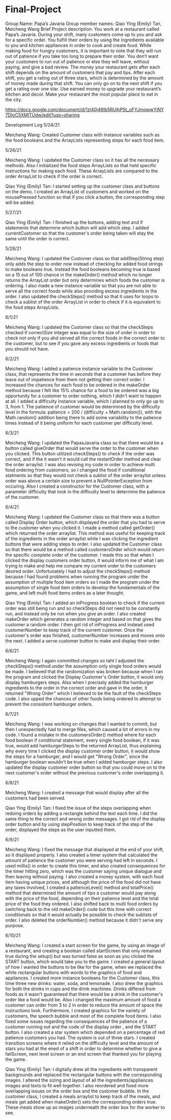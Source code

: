 # Final-Project
Group Name: Papa’s Javaria
Group member names: Qiao Ying (Emily) Tan, Meicheng Wang
Brief Project description:
You work at a restaurant called Papa’s Javaria. During your shift, many customers come up to you and ask for a specific order. You fulfill their orders by using the ingredients available to you and kitchen appliances in order to cook and create food. While making food for hungry customers, it is important to note that they will run out of patience if you take too long to prepare their order. You don’t want your customers to run out of patience or else they will leave, without paying, and give a bad review. The money your restaurant gets after each shift depends on the amount of customers that pay and tips. After each shift, you get a rating out of three stars, which is determined by the amount of money made during that shift. You can only go on to the next shift if you get a rating over one star. Use earned money to upgrade your restaurant’s kitchen and decor. Make your restaurant the most popular place to eat in the city.

https://docs.google.com/document/d/1zl40j49Ib5RUjhPSt_oFYJmowwYiNY7DIoC5XMlTUdw/edit?usp=sharing

Development Log
5/24/21

Meicheng Wang: Created Customer class with instance variables such as the food booleans and the ArrayLists representing steps for each food item.

5/26/21

Meicheng Wang: I updated the Customer class so it has all the necessary methods. Also I initialized the food steps ArrayLists so that held specific instructions for making each food. These ArrayLists are compared to the order ArrayList to check if the order is correct.

Qiao Ying (Emily) Tan: I started setting up the customer class and buttons on the demo. I created an ArrayList of customers and worked on the mousePressed function so that if you click a button, the corresponding step will be added.

5/27/21

Qiao Ying (Emily) Tan: I finished up the buttons, adding text and if statements that determine which button will add which step. I added currentCustomer so that the customer's order being taken will stay the same until the order is correct.

5/28/21

Meicheng Wang: I updated the Customer class so that addStep(String step) only adds the step to order now instead of checking for added food strings to make booleans true. Instead the food booleans becoming true is based on a 15 out of 100 chance in the makeOrder() method which no longer returns the ArrayList order but only determines which foods the customer is ordering. I also made a new instance variable so that you are not able to serve all the correct foods while also providing excess ingredients in the order. I also updated the checkSteps() method so that it uses for loops to check a sublist of the order ArrayList in order to check if it is equivalent to the food steps ArrayLists.

6/1/21

Meicheng Wang: I updated the Customer class so that the checkSteps checked if correctSize integer was equal to the size of order in order to check not only if you ahd served all the correct foods in the correct order to the customer, but to see if you gave any excess ingredients or foods that you should not have.

6/2/21

Meicheng Wang: I added a patience instance variable to the Customer class, that represents the time in seconds that a customer has before they leave out of impatience from them not getting their correct order. I increased the chances for each food to be ordered in the makeOrder method because I felt like 15% chance for a food to be ordered was a big opportunity for a customer to order nothing, which I didn't want to happen at all. I added a difficulty instance variable, which I planned to only go up to 3, from 1. The patience of customer would be determined by the difficulty level in the formula: patience = 200 / (difficulty + Math.random()), with the Math.random() addition being there to add some variability to the patience times instead of it being uniform for each customer per difficulty level. 

6/3/21

Meicheng Wang: I updated the PapasJavaria class so that there would be a button called giveOrder that would serve the order to the customer when you clicked. This button utilized checkSteps() to check if the order was correct, and if the it wasn't it would call the restartOrder method and clear the order arraylist. I was also revising my code in order to achieve multi food ordering from customers, so I changed the food if conditional statments so that they would not check a sublist of the order arraylist unless order was above a certain size to prevent a NullPointerException from occuring. Also I created a constructor for the Customer class, with a parameter difficulty that took in the difficulty level to determine the patience of the customer.

6/4/21

Meicheng Wang: I updated the Customer class so that there was a button called Display Order button, which displayed the order that you had to serve to the customer when you clicked it. I made a method called getOrder() which returned the order arraylist. This method was useful for keeping track of the ingredients in the order arraylist while I was clicking the ingredient buttons that were adding steps to order. I also updated the Customer class so that there would be a method called customersOrder which would return the specific complete order of the customer. I made this so that when I clicked the display customers order button, it would inform me of what I am trying to make and help me compare my current order to the customers desired order. Unfortunately I had to adjust the checkSteps() method because I had found problems when running the program under the assumption of multiple food item orders so I made the program under the assumption of single food item orders to develop the fundamentals of the game, and left multi food items orders as a later thought.

Qiao Ying (Emily) Tan: I added an inProgress boolean to check if the current order was still being run and so checkSteps did not need to be constantly run, and instead only be run when you give an order. I also created makeOrder which generates a random integer and based on that gives the customer a random order. I then got rid of inProgress and instead used customerNumber to keep track of the current customer. Once the customer's order was finished, customerNumber increases and moves onto the next. I added a serve customer button to make and display their order.

6/6/21

Meicheng Wang: I again committed changes so taht I adjusted the checkSteps() method under the assumption only single food orders would be made. I believed that the randomization was broken because when I ran the program and clicked the Display Customer's Order button, it would only display hamburgers steps. Also when I precisely added the hamburger ingredients to the order in the correct order and gave in the order, it returned "Wrong Order" which I believed to be the fault of the checkSteps code. I also upped the chances of other foods being ordered to attempt to prevent the consistent hamburger orders. 

6/7/21

Meicheng Wang: I was working on changes that I wanted to commit, but then I unexpectedly had to merge files, which caused a lot of errors in my code. I found a mistake in the customersOrder() method where for each food boolean if conditional statement, every single food boolean, if it was true, would add hamburgerSteps to the returned ArrayList, thus explaining why every time I clicked the display customer order button, it would show the steps for a hamburger, and I would get "Wrong Order", since the hamburger boolean wouldn't be true when I added hamburger steps. I also updated the display customer order button so that you could move on to the next customer's order without the previous customer's order overlapping it.

6/8/21

Meicheng Wang: I created a message that would display after all the customers had been served.

Qiao Ying (Emily) Tan: I fixed the issue of the steps overlapping when redoing orders by adding a rectangle behind the text each time. I did the same thing to the correct and wrong order messages. I got rid of the display order button and by using stepPosition to keep track of the step of the order, displayed the steps as the user inputted them.

6/9/21

Meicheng Wang: I fixed the message that displayed at the end of your shift, so it displayed properly. I also created a timer system that calculated the amount of patience the customer you were serving had left in seconds. I used millis() in order to create this timer, and also created consequences for the timer hitting zero, which was the customer saying unique dialogue and then leaving without paying. I also created a money system, with each food item having unique prices, and although the price of the food did not have any taxes involved, I created a patienceLevel() method and totalPrice() method that determined the amount of tips a customer would pay along with the price of the food, depending on their patience level and the total price of the food they ordered. I also shifted back to multi food orders by switching back to the old makeOrder() code but this time with correct conditionals so that it would actually be possible to check the sublists of order. I also deleted the orderNumber() method because it didn't serve any purpose.

6/10/21

Meicheng Wang: I created a start screen for the game, by using an image of a restaurant, and creating a boolean called startScreen that only remained true during the setup() but was turned false as soon as you clicked the START button, which would take you to the game. I created a general layout of how I wanted the buttons to be like for the game, when we replaced the white rectangular buttons with words to the graphics of food and appliances. I created more instance booleans for the Customer class, this time three new drinks: water, soda, and lemonade. I also drew the graphics for both the drinks in cups and the drink machines. Drinks differed from foods as it wasn't guaranteed that there would be a drink in the customer's order like a food would be. Also I changed the maximum amount of food a customer can order from 3 to 2 in order to reduce the amount of space the instructions took. Furthermore, I created graphics for the variety of customers, the speech bubble and most of the complete food items. I also fixed some issues regarding the consequences of the patience of a customer running out and the code of the display order , and the START button. I also created a star system which depended on a percentage of red patience customers you had. The system is out of three stars. I created transition screens where it relied on the difficulty level and the amount of stars you had at the ened of a shift in order to determine whether to give a failScreen,  next level screen or an end screen that thanked you for playing the game.

Qiao Ying (Emily) Tan: I digitally drew all the ingredients with transparent backgrounds and replaced the rectangular buttons with the corresponding images. I altered the sizing and layout of all the ingredients/appliances images and texts to fit well together. I also reordered and fixed more overlapping issues on the order box and the customer bubble. In the customer class, I created a meals arraylist to keep track of the meals, and meals get added when makeOrder() sets the corresponding orders true. These meals show up as images underneath the order box for the worker to see.
